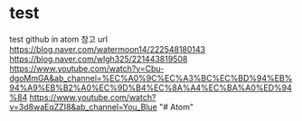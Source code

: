 # test
test github in atom
참고 url
https://blog.naver.com/watermoon14/222548180143
https://blog.naver.com/wlgh325/221443819508
https://www.youtube.com/watch?v=Cbu-dgoMmGA&ab_channel=%EC%A0%9C%EC%A3%BC%EC%BD%94%EB%94%A9%EB%B2%A0%EC%9D%B4%EC%8A%A4%EC%BA%A0%ED%94%84
https://www.youtube.com/watch?v=3d8waEqZZI8&ab_channel=You_Blue
"# Atom" 
